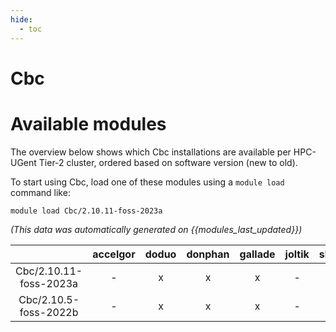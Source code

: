```yaml
---
hide:
  - toc
---
```


Cbc
===

# Available modules


The overview below shows which Cbc installations are available per HPC-UGent Tier-2 cluster, ordered based on software version (new to old).

To start using Cbc, load one of these modules using a `module load` command like:

```shell
module load Cbc/2.10.11-foss-2023a
```

*(This data was automatically generated on {{modules_last_updated}})*  

| |accelgor|doduo|donphan|gallade|joltik|shinx|skitty|
| :---: | :---: | :---: | :---: | :---: | :---: | :---: | :---: |
|Cbc/2.10.11-foss-2023a|-|x|x|x|-|x|x|
|Cbc/2.10.5-foss-2022b|-|x|x|x|-|-|-|
